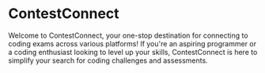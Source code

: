 # ContestConnect
Welcome to ContestConnect, your one-stop destination for connecting to coding exams across various platforms! If you're an aspiring programmer or a coding enthusiast looking to level up your skills, ContestConnect is here to simplify your search for coding challenges and assessments.
